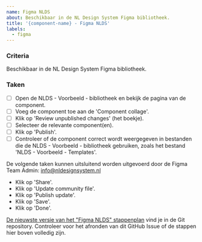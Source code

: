 ```yaml
---
name: Figma NLDS
about: Beschikbaar in de NL Design System Figma bibliotheek.
title: '{component-name} - Figma NLDS'
labels:
  - figma
---
```


### Criteria

Beschikbaar in de NL Design System Figma bibliotheek.

### Taken

- [ ] Open de NLDS - Voorbeeld - bibliotheek en bekijk de pagina van de component.
- [ ] Voeg de component toe aan de 'Component collage'.
- [ ] Klik op 'Review unpublished changes' (het boekje).
- [ ] Selecteer de relevante component(en).
- [ ] Klik op 'Publish'.
- [ ] Controleer of de component correct wordt weergegeven in bestanden die de NLDS - Voorbeeld - bibliotheek gebruiken, zoals het bestand 'NLDS - Voorbeeld - Templates'.

De volgende taken kunnen uitsluitend worden uitgevoerd door de Figma Team Admin: [info@nldesignsystem.nl](mailto:info@nldesignsystem.nl)

- Klik op 'Share'.
- Klik op 'Update community file'.
- Klik op 'Publish update'.
- Klik op 'Save'.
- Klik op 'Done'.

[De nieuwste versie van het "Figma NLDS" stappenplan](https://github.com/nl-design-system/candidate/blob/main/.github/ISSUE_TEMPLATE/figma-nlds.md) vind je in de Git repository. Controleer voor het afronden van dit GitHub Issue of de stappen hier boven volledig zijn.
